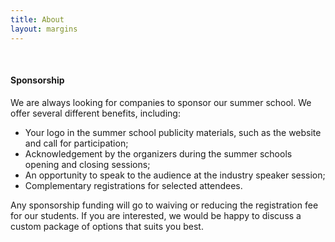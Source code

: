 ```yaml
---
title: About
layout: margins
---
```


&nbsp;

#### Sponsorship

We are always looking for companies to sponsor our summer school. We
offer several different benefits, including:

* Your logo in the summer school publicity materials, such as the
  website and call for participation;
* Acknowledgement by the organizers during the summer schools opening
  and closing sessions;
* An opportunity to speak to the audience at the industry speaker
  session;
* Complementary registrations for selected attendees.

Any sponsorship funding will go to waiving or reducing the registration
fee for our students. If you are interested, we would be happy to
discuss a custom package of options that suits you best.

